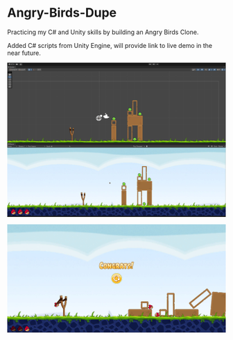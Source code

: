 # Angry-Birds-Dupe
Practicing my C# and Unity skills by building an Angry Birds Clone.

Added C# scripts from Unity Engine, will provide link to live demo in the near future.

![screenshot](Angry-Birds-Screen.JPG)

![screenshot](Angry-Birds-Win.JPG)

